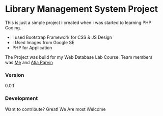 # Library Management System Project 

This is just a simple project i created when i was started to learning PHP Coding.

  - I used Bootstrap Framework for CSS & JS Design
  - I Used Images from Google SE
  - PHP for Application


The Project was build for my Web Database Lab Course. Team members was [Me][df1] and [Atia Parvin][df2]

### Version
0.0.1

### Development

Want to contribute? Great! We Are most Welcome


   [df1]: <http://www.facebook.com/emtiazzahid/>
   [df2]: <http://www.facebook.com/atia.parvin/>
